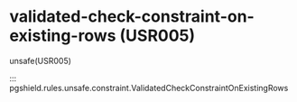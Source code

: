# validated-check-constraint-on-existing-rows (USR005)

unsafe(USR005)

::: pgshield.rules.unsafe.constraint.ValidatedCheckConstraintOnExistingRows


